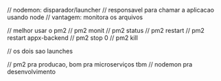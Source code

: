 // nodemon: disparador/launcher
// responsavel para chamar a aplicacao usando node
// vantagem: monitora os arquivos

// melhor usar o pm2
// pm2 monit 
// pm2 status
// pm2 restart
// pm2 restart appx-backend
// pm2 stop 0
// pm2 kill

// os dois sao launches

// pm2 pra producao, bom pra microserviços tbm
// nodemon pra desenvolvimento